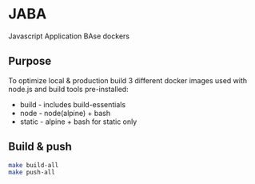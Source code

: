 # JABA

Javascript Application BAse dockers

## Purpose

To optimize local & production build 3 different docker images used with node.js and build tools pre-installed:

- build - includes build-essentials
- node - node(alpine) + bash
- static - alpine + bash for static only

## Build & push

```bash
make build-all
make push-all

```